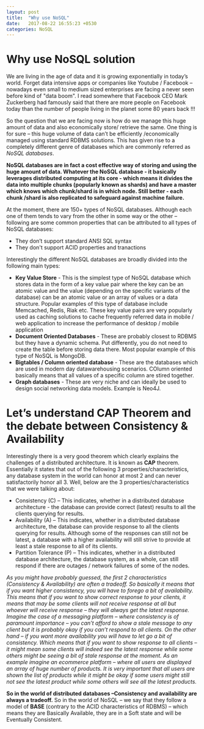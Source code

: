 ```yaml
---
layout: post
title:  "Why use NoSQL"
date:   2017-08-22 16:55:23 +0530
categories: NoSQL
---
```


# Why use NoSQL solution

We are living in the age of data and it is growing exponentially
in today’s world. Forget data intensive apps or companies like Youtube /
Facebook – nowadays even small to medium sized enterprises are facing a
never seen before kind of "data boom". I read somewhere that Facebook CEO Mark
Zuckerberg had famously said that there are more people on Facebook today than
the number of people living in the planet some 80 years back !!!

So the question that we are facing now is how do we manage this huge amount of data and also economically store/ retrieve the same. One
thing is for sure – this huge volume of data can’t be efficiently /economically managed using standard RDBMS solutions. This has given rise to a completely different genre of databases which are commonly referred as *NoSQL databases*. 

**NoSQL databases are in fact a cost effective way of storing and using the huge amount of data. Whatever the NoSQL database - it basically leverages distributed computing at its core - which means it divides the data into multiple chunks (popularly known as shards) and have a master which knows which chunk/shard is in which node. Still better - each chunk /shard is also replicated to safeguard against machine failure.**

At the moment, there are 150+ types of NoSQL databases. Although each one of them tends to vary from the other in some way or the other – following are some common properties that can be attributed to all types of NoSQL databases:
* They don’t support standard ANSI SQL syntax
* They don't support ACID properties and tranactions

Interestingly the different NoSQL databases are broadly divided into the following main types:
* **Key Value Store** - This is the simplest type of NoSQL database which stores data in the form of a key value pair where the key can be an atomic value and the value (depending on the specific variants of the database) can be an atomic value or an array of
values or a data structure. Popular examples of this type of database include Memcached, Redis, Riak etc. These key value pairs are very popularly used as caching solutions to cache frequently referred data in mobile / web application to increase the performance of desktop / mobile application
* **Document Oriented Databases** - These are probably closest to RDBMS but they have a dynamic schema. Put differently, you do not need to create the table before storing data there. Most popular example of this type of NoSQL is MongoDB. 
* **Bigtables / Column oriented database** - These are the databases which are used in modern day datawarehousing scenarios. COlumn oriented basically means that all values of a specific column are stired together.
* **Graph databases** - These are very niche and can ideally be used to design social networking data models. Example is Neo4J.

# Let’s understand CAP Theorem and the debate between Consistency & Availability

Interestingly there is a very good theorem which clearly explains the challenges of a distributed architecture. It is known as **CAP**
theorem. Essentially it states that out of the following 3 properties/characteristics, any database system in the world can honor at most 2 and can never satisfactorily honor all 3. Well, below are the 3 properties/characteristics
that we were talking about:
* Consistency (C) – This indicates, whether in a distributed database architecture - the database can provide correct (latest) results to all the clients querying for results. 
* Availability (A) – This indicates, whether in a distributed database architecture, the database can provide response to all the
clients querying for results. Although some of the responses can still not be latest, a database with a higher availability will still strive to provide at least a stale response to all of its clients. 
* Partition Tolerance (P) – This indicates, whether in a distributed database architecture, the database system, as a whole, can still respond if there are outages / network failures of some of the nodes.

*As you might have probably guessed, the first 2 characteristics (Consistency & Availability) are often a tradeoff. So
basically it means that if you want higher consistency, you will have to forego a bit of availability. This means that if you want to show correct response to your clients, it means that may be some clients will not receive response at all but whoever will receive response – they will always get the latest response. Imagine the case of a messaging platform – where consistency is of paramount
importance – you can’t afford to show a stale message to any client but it is probably okay if you can’t respond to all clients. 
On the other hand – if you want more availability you will have to let go a bit of consistency. Which means that if you want to show
response to all clients – it might mean some clients will indeed see the latest response while some others might be seeing a bit of stale response at the moment. As an example imagine an ecommerce platform – where all users are displayed an array of huge number of products. It is very important that all users are shown the list of products while it might be okay if some users might still not see the latest product while some others will see all the latest products.*

**So in the world of distributed databases –Consistency and availability are always a tradeoff.** So in the world of NoSQL – we say that they follow a model of **BASE** (contrary to the ACID characteristics of RDBMS) – which means they are Basically Available, they are in a Soft state and will be Eventually Consistent.
